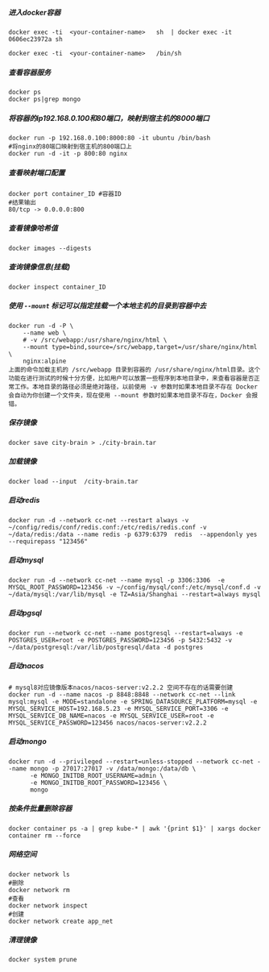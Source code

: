 ##### 进入docker容器

```shell
docker exec -ti  <your-container-name>   sh  | docker exec -it 0606ec23972a sh

docker exec -ti  <your-container-name>   /bin/sh
```

##### 查看容器服务

```
docker ps
docker ps|grep mongo
```

##### 将容器的ip192.168.0.100和80端口，映射到宿主机的8000端口

```
docker run -p 192.168.0.100:8000:80 -it ubuntu /bin/bash
#将nginx的80端口映射到宿主机的800端口上
docker run -d -it -p 800:80 nginx 
```

##### 查看映射端口配置

```
docker port container_ID #容器ID
#结果输出
80/tcp -> 0.0.0.0:800
```

##### 查看镜像哈希值

```
docker images --digests
```

##### 查询镜像信息(挂载)

```shell
docker inspect container_ID
```

##### 使用 `--mount` 标记可以指定挂载一个本地主机的目录到容器中去

```shell
docker run -d -P \
    --name web \
    # -v /src/webapp:/usr/share/nginx/html \
    --mount type=bind,source=/src/webapp,target=/usr/share/nginx/html \
    nginx:alpine
上面的命令加载主机的 /src/webapp 目录到容器的 /usr/share/nginx/html目录。这个功能在进行测试的时候十分方便，比如用户可以放置一些程序到本地目录中，来查看容器是否正常工作。本地目录的路径必须是绝对路径，以前使用 -v 参数时如果本地目录不存在 Docker 会自动为你创建一个文件夹，现在使用 --mount 参数时如果本地目录不存在，Docker 会报错。    
```

##### 保存镜像

```shell
docker save city-brain > ./city-brain.tar
```

##### 加载镜像

```
docker load --input  /city-brain.tar
```

##### 启动redis

```shell
docker run -d --network cc-net --restart always -v ~/config/redis/conf/redis.conf:/etc/redis/redis.conf -v ~/data/redis:/data --name redis -p 6379:6379  redis  --appendonly yes --requirepass "123456" 
```

##### 启动mysql

```
docker run -d --network cc-net --name mysql -p 3306:3306  -e MYSQL_ROOT_PASSWORD=123456 -v ~/config/mysql/conf:/etc/mysql/conf.d -v ~/data/mysql:/var/lib/mysql -e TZ=Asia/Shanghai --restart=always mysql
```

##### 启动pgsql

```
docker run --network cc-net --name postgresql --restart=always -e POSTGRES_USER=root -e POSTGRES_PASSWORD=123456 -p 5432:5432 -v ~/data/postgresql:/var/lib/postgresql/data -d postgres
```

##### 启动nacos

```shell
# mysql8对应镜像版本nacos/nacos-server:v2.2.2 空间不存在的话需要创建
docker run -d --name nacos -p 8848:8848 --network cc-net --link mysql:mysql -e MODE=standalone -e SPRING_DATASOURCE_PLATFORM=mysql -e MYSQL_SERVICE_HOST=192.168.5.23 -e MYSQL_SERVICE_PORT=3306 -e MYSQL_SERVICE_DB_NAME=nacos -e MYSQL_SERVICE_USER=root -e MYSQL_SERVICE_PASSWORD=123456 nacos/nacos-server:v2.2.2
```

##### 启动mongo

```shell
docker run -d --privileged --restart=unless-stopped --network cc-net --name mongo -p 27017:27017 -v /data/mongo:/data/db \
      -e MONGO_INITDB_ROOT_USERNAME=admin \
      -e MONGO_INITDB_ROOT_PASSWORD=123456 \
      mongo
```

##### 按条件批量删除容器

```
docker container ps -a | grep kube-* | awk '{print $1}' | xargs docker container rm --force
```

##### 网络空间

```shell
docker network ls 
#删除
docker network rm
#查看
docker network inspect 
#创建
docker network create app_net
```

##### 清理镜像

```shell
docker system prune
```

